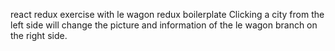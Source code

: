 react redux exercise with le wagon redux boilerplate
Clicking a city from the left side will change the picture and information of the le wagon branch on the right side. 
